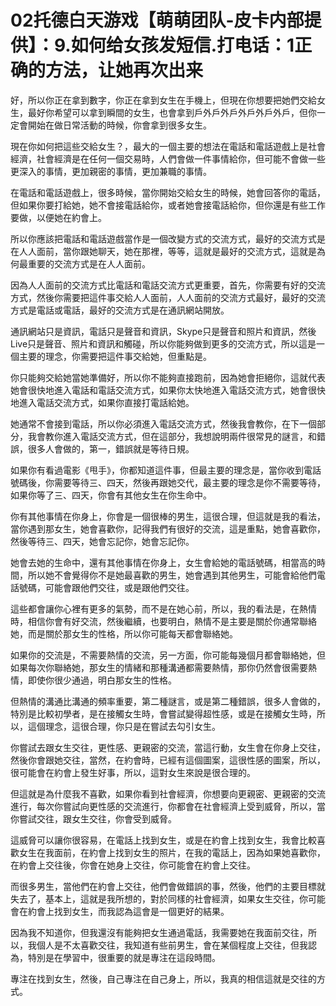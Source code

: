 # 02托德白天游戏【萌萌团队-皮卡内部提供】：9.如何给女孩发短信.打电话：1正确的方法，让她再次出来

好，所以你正在拿到數字，你正在拿到女生在手機上，但現在你想要把她們交給女生，最好你希望可以拿到瞬間的女生，也會拿到戶外戶外戶外戶外戶外戶，但你一定會開始在做日常活動的時候，你會拿到很多女生。

現在你如何把這些交給女生？，最大的一個主要的想法在電話和電話遊戲上是社會經濟，社會經濟是在任何一個交易時，人們會做一件事情給你，但可能不會做一些更深入的事情，更加親密的事情，更加兼職的事情。

在電話和電話遊戲上，很多時候，當你開始交給女生的時候，她會回答你的電話，但如果你要打給她，她不會接電話給你，或者她會接電話給你，但你還是有些工作要做，以便她在約會上。

所以你應該把電話和電話遊戲當作是一個改變方式的交流方式，最好的交流方式是在人人面前，當你跟她聊天，她在那裡，等等，這就是最好的交流方式，這就是為何最重要的交流方式是在人人面前。

因為人人面前的交流方式比電話和電話交流方式更重要，首先，你需要有好的交流方式，然後你需要把這件事交給人人面前，人人面前的交流方式最好，最好的交流方式是電話或電話，最好的交流方式是在通訊網站開放。

通訊網站只是資訊，電話只是聲音和資訊，Skype只是聲音和照片和資訊，然後Live只是聲音、照片和資訊和觸碰，所以你能夠做到更多的交流方式，所以這是一個主要的理念，你需要把這件事交給她，但重點是。

你只能夠交給她當她準備好，所以你不能夠直接跑前，因為她會拒絕你，這就代表她會很快地進入電話和電話交流方式，如果你太快地進入電話交流方式，她會很快地進入電話交流方式，如果你直接打電話給她。

她通常不會接到電話，所以你必須進入電話交流方式，然後我會教你，在下一個部分，我會教你進入電話交流方式，但在這部分，我想說明兩件很常見的謎言，和錯誤，很多人會做的，第一，錯誤就是等待日規。

如果你有看過電影《甩手》，你都知道這件事，但最主要的理念是，當你收到電話號碼後，你需要等待三、四天，然後再跟她交代，最主要的理念是你不需要等待，如果你等了三、四天，你會有其他女生在你生命中。

你有其他事情在你身上，你會是一個很棒的男生，這很合理，但這就是我的看法，當你遇到那女生，她會喜歡你，記得我們有很好的交流，這是重點，她會喜歡你，然後等待三、四天，她會忘記你，她會忘記你。

她會去她的生命中，還有其他事情在你身上，女生會給她的電話號碼，相當高的時間，所以她不會覺得你不是她最喜歡的男生，她會遇到其他男生，可能會給他們電話號碼，可能會跟他們交往，或是跟他們交往。

這些都會讓你心裡有更多的氣勢，而不是在她心前，所以，我的看法是，在熱情時，相信你會有好交流，然後繼續，也要明白，熱情不是主要是關於你通常聯絡她，而是關於那女生的性格，所以你可能每天都會聯絡她。

如果你的交流是，不需要熱情的交流，另一方面，你可能每幾個月都會聯絡她，但如果每次你聯絡她，那女生的情緒和那種溝通都需要熱情，那你仍然會很需要熱情，即使你很少通過，明白那女生的性格。

但熱情的溝通比溝通的頻率重要，第二種謎言，或是第二種錯誤，很多人會做的，特別是比較初學者，是在接觸女生時，會嘗試變得超性感，或是在接觸女生時，所以，這個理念，這很合理，你只是在嘗試去勾引女生。

你嘗試去跟女生交往，更性感、更親密的交流，當這行動，女生會在你身上交往，然後你會跟她交往，當然，在約會時，已經有這個圖案，這很性感的圖案，所以，很可能會在約會上發生好事，所以，這對女生來說是很合理的。

但這就是為什麼我不喜歡，如果你看到社會經濟，你想要向更親密、更親密的交流進行，每次你嘗試向更性感的交流進行，你都會在社會經濟上受到威脅，所以，當你嘗試交往，跟女生交往，你會受到威脅。

這威脅可以讓你很容易，在電話上找到女生，或是在約會上找到女生，我會比較喜歡女生在我面前，在約會上找到女生的照片，在我的電話上，因為如果她喜歡你，在約會上交往後，你會在她身上交往，你可能會在約會上交往。

而很多男生，當他們在約會上交往，他們會做錯誤的事，然後，他們的主要目標就失去了，基本上，這就是我所想的，對於同樣的社會經濟，如果女生交往，你可能會在約會上找到女生，而我認為這會是一個更好的結果。

因為我不知道你，但我還沒有能夠把女生通過電話，我需要她在我面前交往，所以，我個人是不太喜歡交往，我知道有些前男生，會在某個程度上交往，但我認為，特別是在學習中，很重要的就是專注在這段時間。

專注在找到女生，然後，自己專注在自己身上，所以，我真的相信這就是交往的方式。
